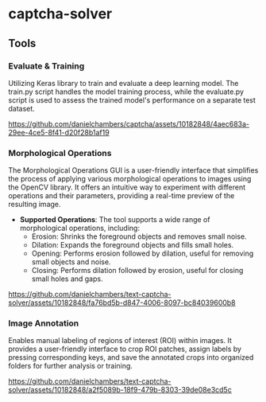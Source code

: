 # captcha-solver


## Tools
### Evaluate & Training

Utilizing Keras library to train and evaluate a deep learning model. The train.py script handles the model training process, while the evaluate.py script is used to assess the trained model's performance on a separate test dataset.

https://github.com/danielchambers/captcha/assets/10182848/4aec683a-29ee-4ce5-8f41-d20f28b1af19



### Morphological Operations

The Morphological Operations GUI is a user-friendly interface that simplifies the process of applying various morphological operations to images using the OpenCV library. It offers an intuitive way to experiment with different operations and their parameters, providing a real-time preview of the resulting image. 

- **Supported Operations**: The tool supports a wide range of morphological operations, including:
  - Erosion: Shrinks the foreground objects and removes small noise.
  - Dilation: Expands the foreground objects and fills small holes.
  - Opening: Performs erosion followed by dilation, useful for removing small objects and noise.
  - Closing: Performs dilation followed by erosion, useful for closing small holes and gaps.



https://github.com/danielchambers/text-captcha-solver/assets/10182848/fa76bd5b-d847-4006-8097-bc84039600b8



### Image Annotation

Enables manual labeling of regions of interest (ROI) within images. It provides a user-friendly interface to crop ROI patches, assign labels by pressing corresponding keys, and save the annotated crops into organized folders for further analysis or training.


https://github.com/danielchambers/text-captcha-solver/assets/10182848/a2f5089b-18f9-479b-8303-39de08e3cd5c


